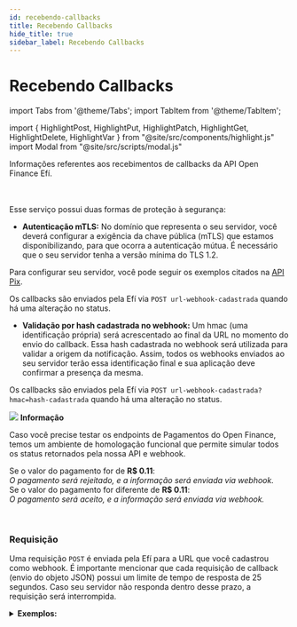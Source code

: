 ```yaml
---
id: recebendo-callbacks
title: Recebendo Callbacks
hide_title: true
sidebar_label: Recebendo Callbacks
---
```

<h1 className="titulo">Recebendo Callbacks</h1>
<div className="conteudo">

import Tabs from '@theme/Tabs';
import TabItem from '@theme/TabItem';


import { HighlightPost, HighlightPut, HighlightPatch, HighlightGet, HighlightDelete, HighlightVar } from "@site/src/components/highlight.js"
import Modal from "@site/src/scripts/modal.js" 

<!-- Embedding React components with MDX -->
<!-- fontWeight: 'bold', -->

<div className="subtitulo">
Informações referentes aos recebimentos de callbacks da API Open Finance Efí.
</div>

<br/>
<br/>

Esse serviço possui duas formas de proteção à segurança:
- <b>Autenticação mTLS:</b> No domínio que representa o seu servidor, você deverá configurar a exigência da chave pública (mTLS) que estamos disponibilizando, para que ocorra a autenticação mútua. É necessário que o seu servidor tenha a versão mínima do TLS 1.2. <br/>
<p>Para configurar seu servidor, você pode seguir os exemplos citados na <a href="/docs/api-pix/webhooks#exemplos-de-configurações-de-servidor" target="_blank">API Pix</a>.</p>
<p>Os callbacks são enviados pela Efí via <code>POST url-webhook-cadastrada</code> quando há uma alteração no status. </p>

  
- <b>Validação por hash cadastrada no webhook:</b> Um hmac (uma identificação própria) será acrescentado ao final da URL no momento do envio do callback. Essa hash cadastrada no webhook será utilizada para validar a origem da notificação. Assim, todos os webhooks enviados ao seu servidor terão essa identificação final e sua aplicação deve confirmar a presença da mesma.
<p>Os callbacks são enviados pela Efí via <code>POST url-webhook-cadastrada?hmac=hash-cadastrada</code> quando há uma alteração no status. </p>


 

<div className="admonition admonition_info">
<div>
<img src="/img/info-circle-blue.svg"/> <b>Informação</b>
</div>
<p>Caso você precise testar os endpoints de Pagamentos do Open Finance, temos um ambiente de homologação funcional que permite simular todos os status retornados pela nossa API e webhook.</p>
<p>Se o valor do pagamento for de <b>R$ 0.11</b>:<br/>
<i>O pagamento será rejeitado, e a informação será enviada via webhook.</i><br/>
Se o valor do pagamento for diferente de <b>R$ 0.11</b>:<br/>
<i>O pagamento será aceito, e a informação será enviada via webhook.</i><br/></p>
</div>
<br/>

### Requisição
 
<div className="link-responsivo">
<div className="requisicao">
<p>Uma requisição <code>POST</code> é enviada pela Efí para a URL que você cadastrou como webhook. É importante mencionar que cada requisição de callback (envio do objeto JSON) possui um limite de tempo de resposta de 25 segundos. Caso seu servidor não responda dentro desse prazo, a requisição será interrompida.</p>

<details  className="no_border">

  <summary>
 <b> Exemplos:</b>
</summary>
<div className="left">
    A seguir, veja alguns exemplos do objeto JSON enviado.
</div>
<div className="right">
    <Modal filename="/markdown/open-finance/config-aplicacao/recebendo_callbacks.md" />
</div>

<br/>
<br/>

<Tabs
    defaultValue="Exemplo1"
    values={[
    { label: 'Exemplo 1 - Iniciação de Pagamento', value: 'Exemplo1', },
    { label: 'Exemplo 2 - Iniciação de Pagamento', value: 'Exemplo2', },
    { label: 'Devolução', value: 'Exemplo', },
    ]}>
    
  <TabItem value="Exemplo1">

  ```json
 // Exemplo - 200 (Notificação enviada com sucesso)
{
    "identificadorPagamento": "urn:instituicaoDetentoraDeConta:fd2be7c4-604c-4493-9236-78fe66f40597",
    "valor": "9.90",
    "status": "aceito",
    "dataCriacao": "2024-09-20T18:37:23.000Z",
    "endToEndId": "E090993562022060954525a47762681g",
    "idProprio": "6236574863254",
    "tipo": "pagamento" 
}

  ``` 
  </TabItem>
  <TabItem value="Exemplo2">

  ```json
 // Exemplo - 200 (Notificação enviada com sucesso)
{
    "identificadorPagamento": "urn:instituicaoDetentoraDeConta:fd2be7c4-604c-4493-9236-78fe66f40597",
    "valor": "9.90",
    "status": "expirado",
    "dataCriacao": "2024-09-20T18:37:23.000Z",
    "endToEndId": "E090993562022060954525a47762681g",
    "idProprio": "6236574863254",
    "tipo": "pagamento",
    "motivo": "Pagamento recusado no destino"
}
  ```
  </TabItem>

  <TabItem value="Exemplo">

  ```json
// Exemplo - 200 (Notificação enviada com sucesso)
{
    "identificadorPagamento": "urn:nubank:eb164079-dbc3-37ec-80bd-1f5d5ea46cec",
    "identificadorDevolucao": "D09089356202211301744509406dc544",
    "endToEndId": "E09089356202211301744e53afc1c1c0",
    "idProprio": "4ad0394de750cd22dcbed11882a9a775",
    "valor": "0.01",
    "status": "aceito",
    "dataCriacao": "2022-11-30T17:44:35.000Z",
    "tipo": "devolucao"
}
  ```
  </TabItem>

  </Tabs>

  <b>Respostas</b>

  <br/> 

 As requisições de callback aguardam uma resposta com status HTTP 2XX. Caso o servidor do cliente retorne um status diferente, a Efí fará até 10 novas tentativas de notificação. A primeira nova tentativa será feita 5 minutos após a falha do envio do callback. Persistindo o erro, as tentativas subsequentes serão enviadas em intervalos de tempo cada vez maiores, conforme mostra a tabela abaixo.

<div className="admonition admonition_caution">
<div>
<img src="/img/exclamation-triangle-orange.svg"/> <b>Importante!</b>
</div>
<p>Em casos onde o servidor do cliente retorna o status HTTP 429 (<i>too many requests</i>), os servidores da Efí tentarão enviar a notificação até 10 vezes também de acordo com a tabela abaixo.</p>
</div>

 <br/>
  <table className="table">
  <tbody>
    <tr>
      <th>Número da tentativa</th>
      <th>Tempo (em minutos)</th>
    </tr>
    <tr>
      <td>1</td>
      <td>5</td>
    </tr>
    <tr>
      <td>2</td>
      <td>10</td>
    </tr>
    <tr>
      <td>3</td>
      <td>20</td>
    </tr>
    <tr>
      <td>4</td>
      <td>40</td>
    </tr>
    <tr>
      <td>5</td>
      <td>80</td>
    </tr>
    <tr>
      <td>6</td>
      <td>160</td>
    </tr>
    <tr>
      <td>7</td>
      <td>320</td>
    </tr>
    <tr>
      <td>8</td>
      <td>640</td>
    </tr>
    <tr>
      <td>9</td>
      <td>1280</td>
    </tr>
    <tr>
      <td>10</td>
      <td>52560</td>
    </tr>
    </tbody>
</table>

</details>
</div>
</div>



</div>